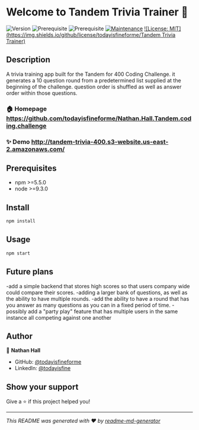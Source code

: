 # Welcome to Tandem Trivia Trainer 👋
![Version](https://img.shields.io/badge/version-1.0.0-blue.svg?cacheSeconds=2592000)
![Prerequisite](https://img.shields.io/badge/npm-%3E%3D5.5.0-blue.svg)
![Prerequisite](https://img.shields.io/badge/node-%3E%3D9.3.0-blue.svg)
[![Maintenance](https://img.shields.io/badge/Maintained%3F-yes-green.svg)](https://github.com/kefranabg/readme-md-generator/graphs/commit-activity)
[![License: MIT](https://img.shields.io/github/license/todayisfineforme/Tandem Trivia Trainer)](#)

## Description
 A trivia training app built for the Tandem for 400 Coding Challenge. it generates a 10 question round from a predetermined list supplied at the beginning of the challenge. question order is shuffled as well as answer order within those questions.

### 🏠 Homepage https://github.com/todayisfineforme/Nathan.Hall.Tandem.coding.challenge

### ✨ Demo http://tandem-trivia-400.s3-website.us-east-2.amazonaws.com/

## Prerequisites

- npm >=5.5.0
- node >=9.3.0

## Install

```sh
npm install
```

## Usage

```sh
npm start
```
## Future plans
-add a simple backend that stores high scores so that users company wide could compare their scores. 
-adding a larger bank of questions, as well as the ability to have multiple rounds.
-add the ability to have a round that has you answer as many questions as you can in a fixed period of time.
-possibly add a "party play" feature that has multiple users in the same instance all competing against one another

## Author

👤 **Nathan Hall**

* GitHub: [@todayisfineforme](https://github.com/todayisfineforme)
* LinkedIn: [@todayisfine](https://linkedin.com/in/todayisfine)

## Show your support

Give a ⭐️ if this project helped you!


***
_This README was generated with ❤️ by [readme-md-generator](https://github.com/kefranabg/readme-md-generator)_